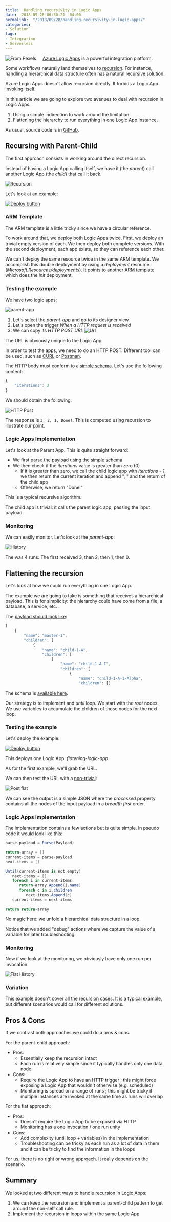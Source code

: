 ```yaml
---
title:  Handling recursivity in Logic Apps
date:  2018-09-28 06:30:21 -04:00
permalink:  "/2018/09/28/handling-recursivity-in-logic-apps/"
categories:
- Solution
tags:
- Integration
- Serverless
---
```

<img style="float:left;padding-right:20px;" title="From Pexels" src="https://vincentlauzon.files.wordpress.com/2018/09/russian-1090697_640-e1538056165145.jpg" />

<a href="https://docs.microsoft.com/en-us/azure/logic-apps/logic-apps-overview">Azure Logic Apps</a> is a powerful integration platform.

Some workflows naturally land themselves to <a href="https://en.wikipedia.org/wiki/Recursion">recursion</a>.  For instance, handling a hierarchical data structure often has a natural recursive solution.

Azure Logic Apps doesn't allow recursion directly.  It forbids a Logic App invoking itself.

In this article we are going to explore two avenues to deal with recursion in Logic Apps:

<ol>
<li>Using a simple indirection to work around the limitation.</li>
<li>Flattening the hierarchy to run everything in one Logic App Instance.</li>
</ol>

As usual, source code is in <a href="https://github.com/vplauzon/logic-apps/tree/master/recursion">GitHub</a>.

<h2>Recursing with Parent-Child</h2>

The first approach consists in working around the direct recursion.

Instead of having a Logic App calling itself, we have it (the <em>parent</em>) call another Logic App (the <em>child</em>) that call it back.

<img src="https://vincentlauzon.files.wordpress.com/2018/09/recursion.png" alt="Recursion" />

Let's look at an example:

<a href="https://portal.azure.com/#create/Microsoft.Template/uri/https:%2F%2Fraw.githubusercontent.com%2Fvplauzon%2Flogic-apps%2Fmaster%2Frecursion%2Fparent-child%2Fdeploy-parent-child.json"><img src="http://azuredeploy.net/deploybutton.png" alt="Deploy button" /></a>

<h3>ARM Template</h3>

The ARM template is a little tricky since we have a circular reference.

To work around that, we deploy both Logic Apps twice.  First, we deploy an trivial empty version of each.  We then deploy both complete versions.  With the second deployment, each app exists, so they can reference each other.

We can't deploy the same resource twice in the same ARM template.  We accomplish this double deployment by using a <em>deployment</em> resource (<em>Microsoft.Resources/deployments</em>).  It points to another <a href="https://github.com/vplauzon/logic-apps/blob/master/recursion/parent-child/deploy-parent-child-init.json">ARM template</a> which does the <em>init</em> deployment.

<h3>Testing the example</h3>

We have two logic apps:

<img src="https://vincentlauzon.files.wordpress.com/2018/09/parent-app.png" alt="parent-app" />

<ol>
<li>Let's select the <em>parent-app</em> and go to its designer view</li>
<li>Let's open the trigger <em>When a HTTP request is received</em></li>
<li>We can copy its <em>HTTP POST URL</em>
<img src="https://vincentlauzon.files.wordpress.com/2018/09/copy-url.png" alt="Url" /></li>
</ol>

The URL is obviously unique to the Logic App.

In order to test the apps, we need to do an HTTP POST.  Different tool can be used, such as <a href="https://curl.haxx.se/">CURL</a> or <a href="https://www.getpostman.com/">Postman</a>.

The HTTP body must conform to a <a href="https://github.com/vplauzon/logic-apps/blob/master/recursion/parent-child/schema.json">simple schema</a>.  Let's use the following content:

```JavaScript
{
    "iterations": 3
}
```

We should obtain the following:

<img src="https://vincentlauzon.files.wordpress.com/2018/09/post-parent-child.png" alt="HTTP Post" />

The response is <code>3, 2, 1, Done!</code>.  This is computed using recursion to illustrate our point.

<h3>Logic Apps Implementation</h3>

Let's look at the Parent App.  This is quite straight forward:

<ul>
<li>We first parse the payload using the <a href="https://github.com/vplauzon/logic-apps/blob/master/recursion/parent-child/schema.json">simple schema</a></li>
<li>We then check if the <em>iterations</em> value is greater than zero (0)

<ul>
<li>If it is greater than zero, we call the child logic app with <em>iterations - 1</em>, we then return the current iteration and append ", " and the return of the child app</li>
<li>Otherwise, we return "Done!"</li>
</ul></li>
</ul>

This is a typical recursive algorithm.

The child app is trivial:  it calls the parent logic app, passing the input payload.

<h3>Monitoring</h3>

We can easily monitor.  Let's look at the <em>parent-app</em>:

<img src="https://vincentlauzon.files.wordpress.com/2018/09/parent-child-history.png" alt="History" />

The was 4 runs.  The first received 3, then 2, then 1, then 0.

<h2>Flattening the recursion</h2>

Let's look at how we could run everything in one Logic App.

The example we are going to take is something that receives a hierarchical payload.  This is for simplicity:  the hierarchy could have come from a file, a database, a service, etc.  .

The <a href="https://github.com/vplauzon/logic-apps/blob/master/recursion/flat/input.json">payload should look like</a>:

```JavaScript
[
    {
        "name": "master-1",
        "children": [
            {
                "name": "child-1-A",
                "children": [
                    {
                        "name": "child-1-A-I",
                        "children": [
                            {
                                "name": "child-1-A-I-Alpha",
                                "children": []
```

The schema is <a href="https://github.com/vplauzon/logic-apps/blob/master/recursion/flat/schema.json">available here</a>.

Our strategy is to implement and <em>until</em> loop.  We start with the <em>root</em> nodes.  We use variables to accumulate the children of those nodes for the next loop.

<h3>Testing the example</h3>

Let's deploy the example:

<a href="https://portal.azure.com/#create/Microsoft.Template/uri/https:%2F%2Fraw.githubusercontent.com%2Fvplauzon%2Flogic-apps%2Fmaster%2Frecursion%2Fflat%2Fdeploy-flat.json"><img src="http://azuredeploy.net/deploybutton.png" alt="Deploy button" /></a>

This deploys one Logic App:  <em>flatening-logic-app</em>.

As for the first example, we'll grab the URL.

We can then test the URL with a <a href="https://github.com/vplauzon/logic-apps/blob/master/recursion/flat/input.json">non-trivial</a>:

<img src="https://vincentlauzon.files.wordpress.com/2018/09/post-flat.png" alt="Post flat" />

We can see the output is a simple JSON where the <em>processed</em> property contains all the nodes of the input payload in a <em>breadth first</em> order.

<h3>Logic Apps Implementation</h3>

The implementation contains a few actions but is quite simple.  In pseudo code it would look like this:

```csharp
parse-payload = Parse(Payload)

return-array = []
current-items = parse-payload
next-items = []

Until(current-items is not empty)
   next-items = []
   foreach i in current-items
      return-array.Append(i.name)
      foreach c in i.children
         next-items.Append(c)
   current-items = next-items

return return-array
```

No magic here:  we unfold a hierarchical data structure in a loop.

Notice that we added "debug" actions where we capture the value of a variable for later troubleshooting.

<h3>Monitoring</h3>

Now if we look at the monitoring, we obviously have only one run per invocation:

<img src="https://vincentlauzon.files.wordpress.com/2018/09/flat-history.png" alt="Flat History" />

<h3>Variation</h3>

This example doesn't cover all the recursion cases.  It is a typical example, but different scenarios would call for different solutions.

<h2>Pros &amp; Cons</h2>

If we contrast both approaches we could do a pros &amp; cons.

For the parent-child approach:

<ul>
<li>Pros:

<ul>
<li>Essentially keep the recursion intact</li>
<li>Each run is relatively simple since it typically handles only one data node</li>
</ul></li>
<li>Cons:

<ul>
<li>Require the Logic App to have an HTTP trigger ; this might force exposing a Logic App that wouldn't otherwise (e.g. scheduled)</li>
<li>Monitoring is spread on a range of runs ; this might be tricky if multiple instances are invoked at the same time as runs will overlap</li>
</ul></li>
</ul>

For the flat approach:

<ul>
<li>Pros:

<ul>
<li>Doesn't require the Logic App to be exposed via HTTP</li>
<li>Monitoring has a one invocation / one run unity</li>
</ul></li>
<li>Cons:

<ul>
<li>Add complexity (until loop + variables) in the implementation</li>
<li>Troubleshooting can be tricky as each run as a lot of data in them and it can be tricky to find the information in the loops</li>
</ul></li>
</ul>

For us, there is no right or wrong approach.  It really depends on the scenario.

<h2>Summary</h2>

We looked at two different ways to handle recursion in Logic Apps:

<ol>
<li>We can keep the recursion and implement a parent-child pattern to get around the non-self call rule.</li>
<li>Implement the recursion in loops within the same Logic App</li>
</ol>